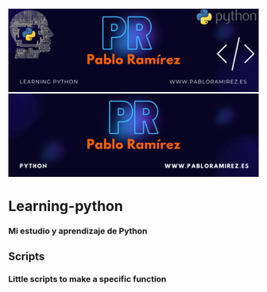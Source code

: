 ![Header1](./Images/header2.png)
![header2](./Images/header.png)
# Learning-python
### Mi estudio y aprendizaje de Python


## Scripts
### Little scripts to make a specific function
